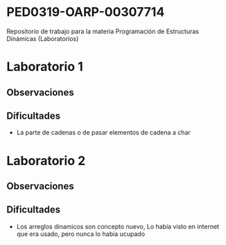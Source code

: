 # PED0319-OARP-00307714
Repositorio de trabajo para la materia Programación de Estructuras Dinámicas (Laboratorios)

# Laboratorio 1

## Observaciones

## Dificultades

* La parte de cadenas o de pasar elementos de cadena a char

# Laboratorio 2

## Observaciones

## Dificultades

* Los arreglos dinamicos son concepto nuevo, Lo habia visto en internet que era usado, pero nunca lo habia ucupado
